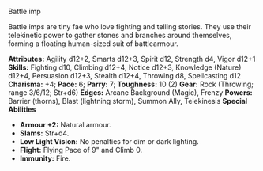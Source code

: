 Battle imp

Battle imps are tiny fae who love fighting and telling stories. They
use their telekinetic power to gather stones and branches around
themselves, forming a floating human-sized suit of battlearmour.

**Attributes:** Agility d12+2, Smarts d12+3, Spirit d12, Strength d4,
Vigor d12+1
**Skills:** Fighting d10, Climbing d12+4, Notice d12+3, Knowledge
(Nature) d12+4, Persuasion d12+3, Stealth d12+4, Throwing d8,
Spellcasting d12
**Charisma:** +4; **Pace:** 6; **Parry:** 7; **Toughness:** 10 (2)
**Gear:** Rock (Throwing; range 3/6/12; Str+d6)
**Edges:** Arcane Background (Magic), Frenzy
**Powers:** Barrier (thorns), Blast (lightning storm), Summon Ally,
Telekinesis
**Special Abilities**
- **Armour +2:** Natural armour.
- **Slams:** Str+d4.
- **Low Light Vision:** No penalties for dim or dark lighting.
- **Flight:** Flying Pace of 9" and Climb 0.
- **Immunity:** Fire.

